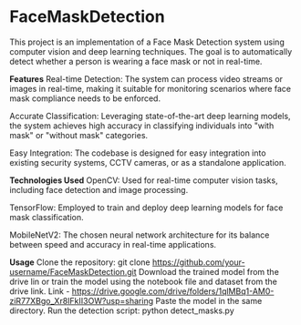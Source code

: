 # FaceMaskDetection
This project is an implementation of a Face Mask Detection system using computer vision and deep learning techniques. The goal is to automatically detect whether a person is wearing a face mask or not in real-time.

**Features**
Real-time Detection: The system can process video streams or images in real-time, making it suitable for monitoring scenarios where face mask compliance needs to be enforced.

Accurate Classification: Leveraging state-of-the-art deep learning models, the system achieves high accuracy in classifying individuals into "with mask" or "without mask" categories.

Easy Integration: The codebase is designed for easy integration into existing security systems, CCTV cameras, or as a standalone application.

**Technologies Used**
OpenCV: Used for real-time computer vision tasks, including face detection and image processing.

TensorFlow: Employed to train and deploy deep learning models for face mask classification.

MobileNetV2: The chosen neural network architecture for its balance between speed and accuracy in real-time applications.

**Usage**
Clone the repository: git clone https://github.com/your-username/FaceMaskDetection.git
Download the trained model from the drive lin or train the model using the notebook file and dataset from the drive link. 
Link - https://drive.google.com/drive/folders/1qlMBq1-AM0-ziR77XBgo_Xr8IFkII3OW?usp=sharing
Paste the model in the same directory.
Run the detection script: python detect_masks.py
